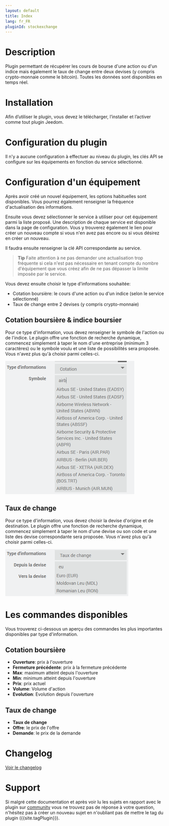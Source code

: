 ```yaml
---
layout: default
title: Index
lang: fr_FR
pluginId: stockexchange
---
```


# Description

Plugin permettant de récupérer les cours de bourse d'une action ou d'un indice mais également le taux de change entre deux devises (y compris crypto-monnaie comme le bitcoin).
Toutes les données sont disponibles en temps réel.

# Installation

Afin d’utiliser le plugin, vous devez le télécharger, l’installer et l’activer comme tout plugin Jeedom.

# Configuration du plugin

Il n'y a aucune configuration à effectuer au niveau du plugin, les clés API se configure sur les équipements en fonction du service sélectionné.

# Configuration d'un équipement

Après avoir créé un nouvel équipement, les options habituelles sont disponibles.
Vous pourrez également renseigner la fréquence d'actualisation des informations.

Ensuite vous devez sélectionner le service à utiliser pour cet équipement parmi la liste proposé. Une description de chaque service est disponible dans la page de configuration. Vous y trouverez également le lien pour créer un nouveau compte si vous n'en avez pas encore ou si vous désirez en créer un nouveau.

Il faudra ensuite renseigner la clé API correspondante au service.

> **Tip**
> Faite attention à ne pas demander une actualisation trop fréquente si cela n'est pas nécessaire en tenant compte du nombre d'équipement que vous créez afin de ne pas dépasser la limite imposée par le service.

Vous devez ensuite choisir le type d'informations souhaitée:

- Cotation boursière: le cours d'une action ou d'un indice (selon le service sélectionné)
- Taux de change entre 2 devises (y compris crypto-monnaie)

## Cotation boursière & indice boursier

Pour ce type d'information, vous devez renseigner le symbole de l'action ou de l'indice.
Le plugin offre une fonction de recherche dynamique, commencez simplement à taper le nom d'une entreprise (minimum 3 caractères) ou le symbole voulu et une liste de possibilités sera proposée. Vous n'avez plus qu'à choisir parmi celles-ci.

![Configuration symbole](../images/config_symbol.png "Configuration symbole")

## Taux de change

Pour ce type d'information, vous devez choisir la devise d'origine et de destination.
Le plugin offre une fonction de recherche dynamique, commencez simplement à taper le nom d'une devise ou son code et une liste des devise correspondante sera proposée. Vous n'avez plus qu'à choisir parmi celles-ci.

![Configuration devise](../images/config_currency.png "Configuration devise")

# Les commandes disponibles

Vous trouverez ci-dessous un aperçu des commandes les plus importantes disponibles par type d'information.

## Cotation boursière

- **Ouverture**: prix à l'ouverture
- **Fermeture précédente**: prix à la fermeture précédente
- **Max**: maximum atteint depuis l'ouverture
- **Min**: minimum atteint depuis l'ouverture
- **Prix**: prix actuel
- **Volume**: Volume d'action
- **Evolution**: Evolution depuis l'ouverture

## Taux de change

- **Taux de change**
- **Offre**: le prix de l'offre
- **Demande**: le prix de la demande

# Changelog

[Voir le changelog](./changelog)

# Support

Si malgré cette documentation et après voir lu les sujets en rapport avec le plugin sur [community]({{site.forum}}) vous ne trouvez pas de réponse à votre question, n'hésitez pas à créer un nouveau sujet en n'oubliant pas de mettre le tag du plugin ({{site.tagPlugin}}).
